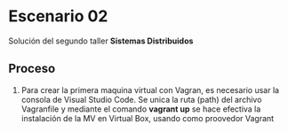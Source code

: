 # Escenario 02 

Solución del segundo taller **Sistemas Distribuidos**

## Proceso

1. Para crear la primera maquina virtual con Vagran, es necesario usar la consola de Visual Studio Code. Se unica la ruta (path) del archivo Vagranfile y mediante el comando **vagrant up** se hace efectiva la instalación de la MV en Virtual Box, usando como proovedor Vagrant

